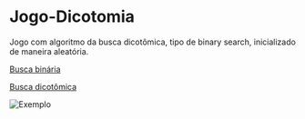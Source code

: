 # Jogo-Dicotomia
Jogo com algoritmo da busca dicotômica, tipo de binary search, inicializado de maneira aleatória.

[Busca binária](https://en.wikipedia.org/wiki/Binary_search_algorithm)

[Busca dicotômica](https://en.wikipedia.org/wiki/Dichotomic_search)

![Exemplo](https://upload.wikimedia.org/wikipedia/commons/thumb/c/ca/Morse_code_tree3.png/800px-Morse_code_tree3.png)
